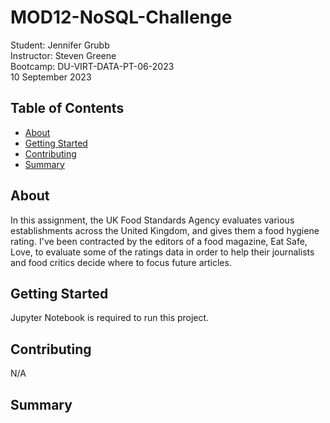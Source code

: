 # MOD12-NoSQL-Challenge
Student:  Jennifer Grubb  
Instructor:  Steven Greene  
Bootcamp:  DU-VIRT-DATA-PT-06-2023  
10 September 2023  

## Table of Contents
- [About](#about)
- [Getting Started](#getting_started)
- [Contributing](#contributing)
- [Summary](#summary)
  
## About
In this assignment, the UK Food Standards Agency evaluates various establishments across the United Kingdom, and gives them a food hygiene rating. I've been contracted by the editors of a food magazine, Eat Safe, Love, to evaluate some of the ratings data in order to help their journalists and food critics decide where to focus future articles.

## Getting Started
Jupyter Notebook is required to run this project.

## Contributing
N/A

## Summary
